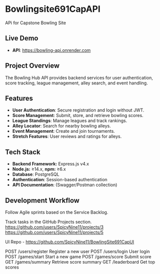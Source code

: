 # Bowlingsite691CapAPI
APi for Capstone Bowling Site

## Live Demo
- **API**: https://bowling-api.onrender.com  

## Project Overview
The Bowling Hub API provides backend services for user authentication, score tracking, league management, alley search, and event handling.

## Features
- **User Authentication**: Secure registration and login without JWT.
- **Score Management**: Submit, store, and retrieve bowling scores.
- **League Standings**: Manage leagues and track rankings.
- **Alley Locator**: Search for nearby bowling alleys.
- **Event Management**: Create and join tournaments.
- **Stretch Features**: User reviews and ratings for alleys.

## Tech Stack
- **Backend Framework:** Express.js v4.x
- **Node.js:** ≥14.x, **npm:** ≥6.x  
- **Database**: PostgreSQL
- **Authentication**: Session-based authentication
- **API Documentation**: (Swagger/Postman collection)

## Development Workflow
Follow Agile sprints based on the Service Backlog.

Track tasks in the GitHub Projects section.
https://github.com/users/SpicyNine11/projects/3 
https://github.com/users/SpicyNine11/projects/5

UI Repo - https://github.com/SpicyNine11/BowlingSite691CapUI

POST	/users/register	Register a new user
POST	/users/login	User login
POST	/games/start	Start a new game
POST	/games/score	Submit score
GET	/games/summary	Retrieve score summary
GET	/leaderboard	Get top scores
